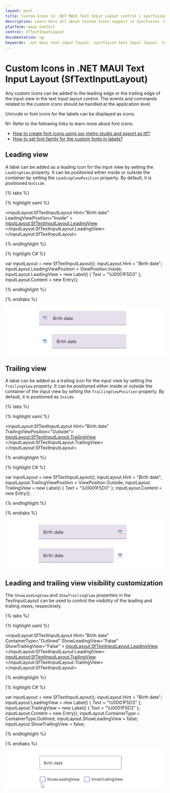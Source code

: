 ```yaml
---
layout: post
title: Custom Icons in .NET MAUI Text Input Layout control | Syncfusion
description: Learn here all about Custom Icons support in Syncfusion .NET MAUI Text Input Layout (SfTextInputLayout) control and more.
platform: maui-toolkit
control: SfTextInputLayout
documentation: ug
keywords: .net maui text input layout, syncfusion text input layout, text input layout maui, .net maui leading icon entry.
---
```


# Custom Icons in .NET MAUI Text Input Layout (SfTextInputLayout)

Any custom icons can be added to the leading edge or the trailing edge of the input view in the text input layout control. The events and commands related to the custom icons should be handled at the application level.

Unicode or font icons for the labels can be displayed as icons.

N> Refer to the following links to learn more about font icons:
* [How to create font icons using our metro studio and export as ttf?](https://help.syncfusion.com/metro-studio/export-icon-font)
* [How to set font family for the custom fonts in labels?](https://learn.microsoft.com/en-us/dotnet/maui/user-interface/fonts?view=net-maui-8.0#display-font-icons)

## Leading view

A label can be added as a leading icon for the input view by setting the `LeadingView` property. It can be positioned either inside or outside the container by setting the `LeadingViewPosition` property. By default, it is positioned `Outside`.

{% tabs %} 

{% highlight xaml %} 

<inputLayout:SfTextInputLayout Hint="Birth date"
                               LeadingViewPosition="Inside" >
    <Entry />
    <inputLayout:SfTextInputLayout.LeadingView>
       <Label
           Text="&#x1F5D3;">     
       </Label>
    </inputLayout:SfTextInputLayout.LeadingView>
</inputLayout:SfTextInputLayout> 

{% endhighlight %}

{% highlight C# %} 

var inputLayout = new SfTextInputLayout();
inputLayout.Hint = "Birth date";
inputLayout.LeadingViewPosition = ViewPosition.Inside;
inputLayout.LeadingView = new Label() { Text = "\U0001F5D3" };
inputLayout.Content = new Entry(); 

{% endhighlight %}

{% endtabs %}

![Leading view position](images/CustomIcons/LeadingView.png)

## Trailing  view

A label can be added as a trailing icon for the input view by setting the `TrailingView` property. It can be positioned either inside or outside the container of the input view by setting the `TrailingViewPosition` property. By default, it is positioned as `Inside`.

{% tabs %}

{% highlight xaml %} 

<inputLayout:SfTextInputLayout Hint="Birth date"
                               TrailingViewPosition="Outside">
    <Entry  />
    <inputLayout:SfTextInputLayout.TrailingView>
      <Label
         Text="&#x1F5D3;">     
      </Label>
    </inputLayout:SfTextInputLayout.TrailingView>
</inputLayout:SfTextInputLayout> 

{% endhighlight %}

{% highlight C# %} 

var inputLayout = new SfTextInputLayout();
inputLayout.Hint = "Birth date";
inputLayout.TrailingViewPosition = ViewPosition.Outside; 
inputLayout. TrailingView = new Label() { Text = "\U0001F5D3" };
inputLayout.Content = new Entry(); 

{% endhighlight %}

{% endtabs %}

![Trailing view position](images/CustomIcons/TrailingView.png)


## Leading and trailing view visibility customization

The `ShowLeadingView` and `ShowTrailingView` properties in the TextInputLayout can be used to control the visibility of the leading and trailing views, respectively.

{% tabs %}

{% highlight xaml %} 

<inputLayout:SfTextInputLayout Hint="Birth date"
                               ContainerType="Outlined"
                               ShowLeadingView="False"
                               ShowTrailingView="False" >
   <Entry />
   <inputLayout:SfTextInputLayout.LeadingView>
      <Label
         Text="&#x1F5D3;">     
      </Label>
   </inputLayout:SfTextInputLayout.LeadingView>
   <inputLayout:SfTextInputLayout.TrailingView>
   <Label
      Text="&#x1F5D3;">     
   </Label>
   </inputLayout:SfTextInputLayout.TrailingView>
</inputLayout:SfTextInputLayout> 

{% endhighlight %}

{% highlight C# %} 

var inputLayout = new SfTextInputLayout();
inputLayout.Hint = "Birth date";
inputLayout.LeadingView = new Label() { Text = "\U0001F5D3" };
inputLayout.TrailingView = new Label() { Text = "\U0001F5D3" };
inputLayout.Content = new Entry();
inputLayout.ContainerType = ContainerType.Outlined;
inputLayout.ShowLeadingView = false;
inputLayout.ShowTrailingView = false;

{% endhighlight %}

{% endtabs %}

![Visibility customisation](images/CustomIcons/LeadTrailCust.png)
